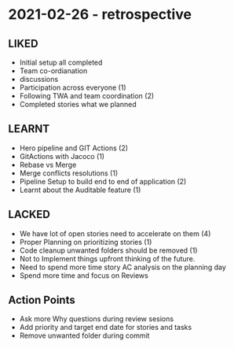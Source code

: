 # 2021-02-26 - retrospective
## LIKED
* Initial setup all completed
* Team co-ordianation
* discussions
* Participation across everyone  (1)
* Following TWA and team coordination (2)
* Completed stories what we planned
## LEARNT
* Hero pipeline and GIT Actions (2)
* GitActions with Jacoco (1)
* Rebase vs Merge
* Merge conflicts resolutions (1)
* Pipeline Setup to build end to end of application (2)
* Learnt about the Auditable feature (1)
## LACKED
* We have lot of open stories need to accelerate on them (4)
* Proper Planning  on prioritizing stories (1)
* Code cleanup unwanted folders should be removed (1)
* Not to Implement things upfront thinking of the future.
* Need to spend more time story AC analysis on the planning day
* Spend more time and focus on Reviews
## Action Points
* Ask more Why questions during review sesions
* Add priority and target end date for stories and tasks
* Remove unwanted folder during commit

